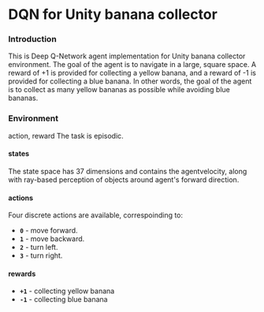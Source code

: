 # DQN for Unity banana collector

### Introduction
This is Deep Q-Network agent implementation for Unity banana collector environment. The goal of the agent is to navigate in a large, square space.
A reward of +1 is provided for collecting a yellow banana, and a reward of -1 is provided for collecting a blue banana. In other words, the goal of the agent is to collect as many yellow bananas as possible while avoiding blue bananas.


### Environment
action, reward
The task is episodic.

#### states
The state space has 37 dimensions and contains the agentvelocity, along with ray-based perception of objects around agent's forward direction.

#### actions
Four discrete actions are available, correspoinding to:
- **`0`** - move forward.
- **`1`** - move backward.
- **`2`** - turn left.
- **`3`** - turn right.

#### rewards
- **`+1`** - collecting yellow banana
- **`-1`** - collecting blue banana

